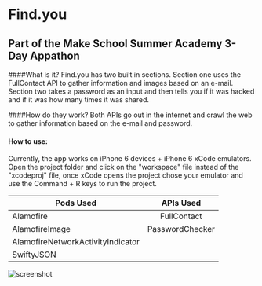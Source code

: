 # Find.you
## Part of the Make School Summer Academy 3-Day Appathon

####What is it?
Find.you has two built in sections. Section one uses the FullContact API to gather information and images based on an e-mail. Section two takes a password as an input and then tells you if it was hacked and if it was how many times it was shared. 

####How do they work?
Both APIs go out in the internet and crawl the web to gather information based on the e-mail and password. 

#### How to use:
Currently, the app works on iPhone 6 devices + iPhone 6 xCode emulators. Open the project folder and click on the "workspace" file instead of the "xcodeproj" file, once xCode opens the project chose your emulator and use the Command + R keys to run the project. 

| Pods Used     | APIs Used |
| ------------- |:-------------:|
| Alamofire     | FullContact |
| AlamofireImage| PasswordChecker |
| AlamofireNetworkActivityIndicator | 
|SwiftyJSON | 


![screenshot](https://github.com/kennybatista/Find.you/blob/master/findYouScreenShot.PNG)
